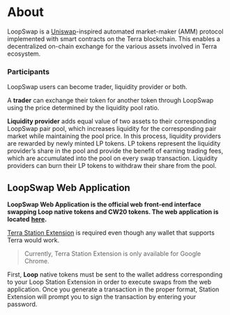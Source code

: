 # About

LoopSwap is a [Uniswap](https://uniswap.org)-inspired automated market-maker (AMM) protocol implemented with smart contracts on the Terra blockchain. This enables a decentralized on-chain exchange for the various assets involved in Terra ecosystem.

### Participants <a href="#participants" id="participants"></a>

LoopSwap users can become trader, liquidity provider or both.

A **trader** can exchange their token for another token through LoopSwap using the price determined by the liquidity pool ratio.

**Liquidity provider** adds equal value of two assets to their corresponding LoopSwap pair pool, which increases liquidity for the corresponding pair market while maintaining the pool price. In this process, liquidity providers are rewarded by newly minted LP tokens. LP tokens represent the liquidity provider’s share in the pool and provide the benefit of earning trading fees, which are accumulated into the pool on every swap transaction. Liquidity providers can burn their LP tokens to withdraw their share from the pool.

## LoopSwap Web Application <a href="#terraswap-web-application" id="terraswap-web-application"></a>

**LoopSwap Web Application is the official web front-end interface swapping Loop native tokens and CW20 tokens. The web application is located** [**here**](https://dex.loop.markets)**.**

[Terra Station Extension](https://chrome.google.com/webstore/detail/terra-station/aiifbnbfobpmeekipheeijimdpnlpgpp) is required even though any wallet that supports Terra would work.

> Currently, Terra Station Extension is only available for Google Chrome.

First, **Loop** native tokens must be sent to the wallet address corresponding to your Loop Station Extension in order to execute swaps from the web application. Once you generate a transaction in the proper format, Station Extension will prompt you to sign the transaction by entering your password.
